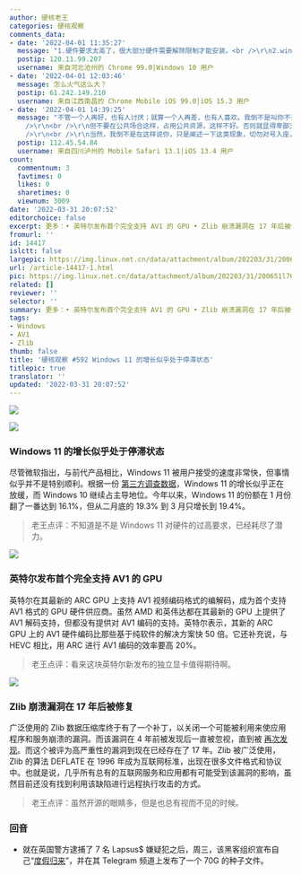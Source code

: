```yaml
---
author: 硬核老王
categories: 硬核观察
comments_data:
- date: '2022-04-01 11:35:27'
  message: "1.硬件要求太高了，很大部分硬件需要解除限制才能安装。<br />\r\n2.windows11把用户积累的习惯，尤其是提高生产效率的习惯，都改没了。评测windows11在这一块没有不骂街的。"
  postip: 120.11.99.207
  username: 来自河北沧州的 Chrome 99.0|Windows 10 用户
- date: '2022-04-01 12:03:46'
  message: 怎么火气这么大？
  postip: 61.242.149.210
  username: 来自江西南昌的 Chrome Mobile iOS 99.0|iOS 15.3 用户
- date: '2022-04-01 14:39:25'
  message: "不管一个人再好，也有人讨厌；就算一个人再差，也有人喜欢。我倒不是叫你不要恨，我反倒觉得讨厌一个人就得痛快的骂，就得站在他面前指着鼻子骂，快意恩仇嘛。<br
    />\r\n<br />\r\n但不要在公共场合这样，占用公共资源，这样不好。否则就显得卑鄙无耻、不以为耻、寡廉鲜耻、鬼蜮伎俩、厚颜无耻、奴颜媚骨、奴额婢膝、全无心肝、曲意逢迎、声名狼藉、恬不知耻、无耻之尤、损人利已。<br
    />\r\n<br />\r\n当然，我倒不是在这样说你，只是阐述一下这类现象，切勿对号入座，自取其辱。"
  postip: 112.45.54.84
  username: 来自四川泸州的 Mobile Safari 13.1|iOS 13.4 用户
count:
  commentnum: 3
  favtimes: 0
  likes: 0
  sharetimes: 0
  viewnum: 3009
date: '2022-03-31 20:07:52'
editorchoice: false
excerpt: 更多：• 英特尔发布首个完全支持 AV1 的 GPU • Zlib 崩溃漏洞在 17 年后被修复
fromurl: ''
id: 14417
islctt: false
largepic: https://img.linux.net.cn/data/attachment/album/202203/31/200651l76vd0d63il0yyvd.jpg
url: /article-14417-1.html
pic: https://img.linux.net.cn/data/attachment/album/202203/31/200651l76vd0d63il0yyvd.jpg.thumb.jpg
related: []
reviewer: ''
selector: ''
summary: 更多：• 英特尔发布首个完全支持 AV1 的 GPU • Zlib 崩溃漏洞在 17 年后被修复
tags:
- Windows
- AV1
- Zlib
thumb: false
title: '硬核观察 #592 Windows 11 的增长似乎处于停滞状态'
titlepic: true
translator: ''
updated: '2022-03-31 20:07:52'
---
```


![](/data/attachment/album/202203/31/200651l76vd0d63il0yyvd.jpg)


![](/data/attachment/album/202203/31/200659qfu0rzpmdndd8pmd.jpg)


### Windows 11 的增长似乎处于停滞状态


尽管微软指出，与前代产品相比，Windows 11 被用户接受的速度非常快，但事情似乎并不是特别顺利。根据一份 [第三方调查数据](https://www.theregister.com/2022/03/31/windows_11_stalls/)，Windows 11 的增长似乎正在放缓，而 Windows 10 继续占主导地位。今年以来，Windows 11 的份额在 1 月份翻了一番达到 16.1%，但从二月底的 19.3% 到 3 月只增长到 19.4%。



> 
> 老王点评：不知道是不是 Windows 11 对硬件的过高要求，已经耗尽了潜力。
> 
> 
> 


![](/data/attachment/album/202203/31/200711q4i0199j99slsx9b.jpg)


### 英特尔发布首个完全支持 AV1 的 GPU


英特尔在其最新的 ARC GPU 上支持 AV1 视频编码格式的编解码，成为首个支持 AV1 格式的 GPU 硬件供应商。虽然 AMD 和英伟达都在其最新的 GPU 上提供了 AV1 解码支持，但都没有提供对 AV1 编码的支持。英特尔表示，其新的 ARC GPU 上的 AV1 硬件编码比那些基于纯软件的解决方案快 50 倍。它还补充说，与 HEVC 相比，用 ARC 进行 AV1 编码的效率要高 20%。



> 
> 老王点评：看来这块英特尔新发布的独立显卡值得期待啊。
> 
> 
> 


![](/data/attachment/album/202203/31/200731il9wisukjffj8uwa.jpg)


### Zlib 崩溃漏洞在 17 年后被修复


广泛使用的 Zlib 数据压缩库终于有了一个补丁，以关闭一个可能被利用来使应用程序和服务崩溃的漏洞。而该漏洞在 4 年前被发现后一直被忽视，直到被 [再次发现](https://www.theregister.com/2022/03/30/zlib_data_bug/)。而这个被评为高严重性的漏洞到现在已经存在了 17 年。Zlib 被广泛使用，Zlib 的算法 DEFLATE 在 1996 年成为互联网标准，出现在很多文件格式和协议中。也就是说，几乎所有总有的互联网服务和应用都有可能受到该漏洞的影响，虽然目前还没有找到利用该缺陷进行远程执行攻击的方式。



> 
> 老王点评：虽然开源的眼睛多，但是也总有视而不见的时候。
> 
> 
> 


### 回音


* 就在英国警方逮捕了 7 名 Lapsus$ 嫌疑犯之后，周三，该黑客组织宣布自己“[度假归来](https://www.theverge.com/2022/3/30/23003194/lapsus-gang-new-hack-apple-facebook-globant)”，并在其 Telegram 频道上发布了一个 70G 的种子文件。